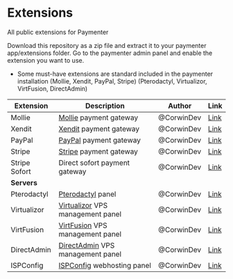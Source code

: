 # Extensions
All public extensions for Paymenter

Download this repository as a zip file and extract it to your paymenter app/extensions folder.
Go to the paymenter admin panel and enable the extension you want to use.


- Some must-have extensions are standard included in the paymenter installation (Mollie, Xendit, PayPal, Stripe) (Pterodactyl, Virtualizor, VirtFusion, DirectAdmin)

| Extension | Description | Author | Link |
| --- | --- | --- | --- |
| Mollie | [Mollie](https://mollie.com) payment gateway | @CorwinDev | [Link](https://github.com/Paymenter/Extensions/tree/main/Gateways/Mollie)
| Xendit | [Xendit](https://xendit.com) payment gateway | @CorwinDev | [Link](https://github.com/Paymenter/Extensions/tree/main/Gateways/Xendit)
| PayPal | [PayPal](https://developer.paypal.com) payment gateway | @CorwinDev | [Link](https://github.com/Paymenter/Extensions/tree/main/Gateways/PayPal)
| Stripe | [Stripe](https://stripe.com) payment gateway | @CorwinDev | [Link](https://github.com/Paymenter/Extensions/tree/main/Gateways/Stipe)
| Stripe Sofort | Direct sofort payment gateway | @CorwinDev | [Link](https://github.com/Paymenter/Extensions/tree/main/Gateways/StripeSofort)
| **Servers** |  | |  |
| Pterodactyl | [Pterodactyl](https://pterodactyl.io) panel | @CorwinDev | [Link](https://github.com/Paymenter/Extensions/tree/main/Servers/Pterodactyl)
| Virtualizor | [Virtualizor](https://virtualizor.com) VPS management panel | @CorwinDev | [Link](https://github.com/Paymenter/Extensions/tree/main/Servers/Virtualizor)
| VirtFusion | [VirtFusion](https://virtfusion.com) VPS management panel | @CorwinDev | [Link](https://github.com/Paymenter/Extensions/tree/main/Servers/VirtFusion)
| DirectAdmin | [DirectAdmin](https://directadmin.com) VPS management panel | @CorwinDev | [Link](https://github.com/Paymenter/Extensions/tree/main/Servers/DirectAdmin)
| ISPConfig | [ISPConfig](https://www.ispconfig.org) webhosting panel | @CorwinDev |  [Link](https://github.com/Paymenter/Extensions/tree/main/Servers/ISPConfig)